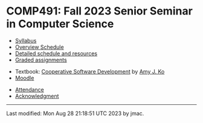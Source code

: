 # COMP491: Fall 2023 Senior Seminar in Computer Science

<!-- ![Senior seminar tea party 2023](images/sensem-teaparty-2023-lowres.jpg) -->
<!-- [high-resolution version](images/sensem-teaparty-2023.jpg) -->


* [Syllabus](syllabus-8-22-2023.docx)
* [Overview Schedule](schedule-8-22-2023.xlsx)  <!-- &nbsp;&nbsp;&nbsp;<font color="green">UPDATED on 4/10/2023</font> -->
* [Detailed schedule and resources](resources)
* [Graded assignments](hw)
<!-- * [Readings](readings.md) -->
* Textbook: [Cooperative Software Development](https://faculty.washington.edu/ajko/books/cooperative-software-development/) by [Amy J. Ko](https://faculty.washington.edu/ajko/)
* [Moodle](https://lms.dickinson.edu/course/view.php?id=53910)
<!-- * [WiD repos](wid-repos.md) -->
* [Attendance](attendance.md)
* [Acknowledgment](acknowledgment.md)





----
Last modified: Mon Aug 28 21:18:51 UTC 2023 by jmac.
